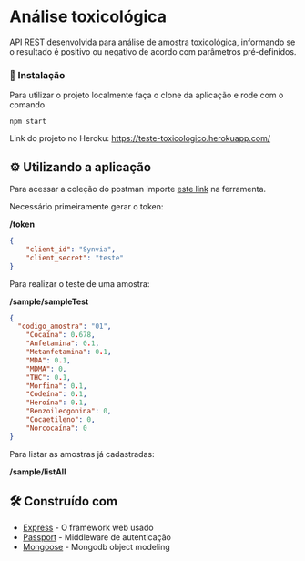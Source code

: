 # Análise toxicológica

API REST desenvolvida para análise de amostra toxicológica, informando se o resultado é positivo ou 
negativo de acordo com parâmetros pré-definidos.  

### 🔧 Instalação

Para utilizar o projeto localmente faça o clone da aplicação e rode com o comando 

```node
npm start
```

Link do projeto no Heroku: https://teste-toxicologico.herokuapp.com/

## ⚙️ Utilizando a aplicação

Para acessar a coleção do postman importe [este link](https://www.getpostman.com/collections/931b8769e32fdd3a1f65)
na ferramenta.

Necessário primeiramente gerar o token:

**/token**

```json
{
    "client_id": "Synvia",
    "client_secret": "teste"
}
```

Para realizar o teste de uma amostra:

**/sample/sampleTest**

```json
{
  "codigo_amostra": "01",
	"Cocaína": 0.678,
	"Anfetamina": 0.1,
	"Metanfetamina": 0.1,
	"MDA": 0.1,
	"MDMA": 0,
	"THC": 0.1,
	"Morfina": 0.1,
	"Codeína": 0.1,
	"Heroína": 0.1,
	"Benzoilecgonina": 0,
	"Cocaetileno": 0,
	"Norcocaína": 0
}
```

Para listar as amostras já cadastradas:

**/sample/listAll**


## 🛠️ Construído com

* [Express](https://expressjs.com/) - O framework web usado
* [Passport](https://www.passportjs.org/) - Middleware de autenticação
* [Mongoose](https://mongoosejs.com/) - Mongodb object modeling

